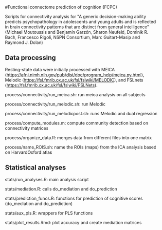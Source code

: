 #Functional connectome prediction of cognition (FCPC)

Scripts for connectivity analysis for "A generic decision-making ability predicts psychopathology in adolescents and young adults and is reflected in brain connectivity patterns that are distinct from general intelligence" (Michael Moutoussis and Benjamín Garzón, Sharon Neufeld, Dominik R. Bach, Francesco Rigoli, NSPN Consortium, Marc Guitart-Masip and Raymond J. Dolan)


## Data processing
Resting-state data were initially processed with MEICA (https://afni.nimh.nih.gov/pub/dist/doc/program_help/meica.py.html), Melodic (https://fsl.fmrib.ox.ac.uk/fsl/fslwiki/MELODIC), and FSLnets (https://fsl.fmrib.ox.ac.uk/fsl/fslwiki/FSLNets).

process/connectivity/run_meica.sh: run meica analysis on all subjects

process/connectivity/run_melodic.sh: run Melodic

process/connectivity/run_melodicpost.sh: runs Melodic and dual regression

process/compute_modules.m: compute community detection based on connectivity matrices

process/organize_data.R: merges data from different files into one matrix

process/name_ROIS.sh: name the ROIs (maps) from the ICA analysis based on HarvardOxford atlas


## Statistical analyses
stats/run_analyses.R: main analysis script

stats/mediation.R: calls do_mediation and do_prediction

stats/prediction_funcs.R: functions for prediction of cognitive scores (do_mediation and do_prediction)

stats/aux_pls.R: wrappers for PLS functions

stats/plot_results.Rmd: plot accuracy and create mediation matrices
